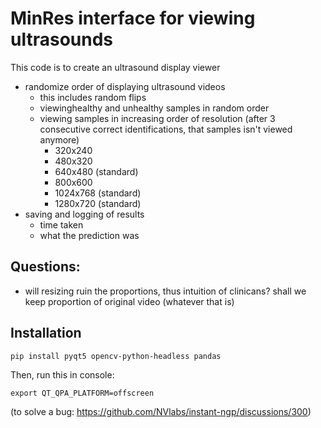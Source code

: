 # MinRes interface for viewing ultrasounds

This code is to create an ultrasound display viewer
- randomize order of displaying ultrasound videos
    - this includes random flips
    - viewinghealthy and unhealthy samples in random order
    - viewing samples in increasing order of resolution (after 3 consecutive correct identifications, that samples isn't viewed anymore)
        - 320x240
        - 480x320
        - 640x480 (standard)
        - 800x600
        - 1024x768 (standard)
        - 1280x720 (standard)
- saving and logging of results
    - time taken
    - what the prediction was


## Questions:
- will resizing ruin the proportions, thus intuition of clinicans? shall we keep proportion of original video (whatever that is)

## Installation
```
pip install pyqt5 opencv-python-headless pandas
```

Then, run this in console:
```
export QT_QPA_PLATFORM=offscreen 
```
(to solve a bug: https://github.com/NVlabs/instant-ngp/discussions/300)
